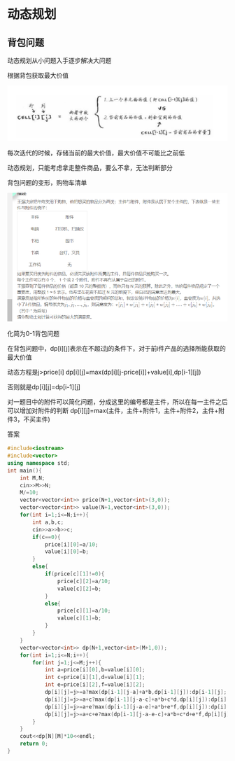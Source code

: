 # 动态规划

## 背包问题

动态规划从小问题入手逐步解决大问题

根据背包获取最大价值

![image-20220329165939249](../img/image-20220329165939249-16485443805313.png)

每次迭代的时候，存储当前的最大价值，最大价值不可能比之前低

动态规划，只能考虑拿走整件商品，要么不拿，无法判断部分



背包问题的变形，购物车清单

![image-20220329174326785](../img/image-20220329174326785-16485470080894.png)

化简为0-1背包问题

在背包问题中，dp[i\][j]表示在不超过j的条件下，对于前i件产品的选择所能获取的最大价值

动态方程是j>price[i] dp[i\][j]=max(dp[i\][j-price[i]]+value[i],dp[i-1\][j])

否则就是dp[i][j\]=dp[i-1\][j\]

对一题目中的附件可以简化问题，分成这里的编号都是主件，所以在每一主件之后可以增加对附件的判断
dp[i][j\]=max(主件，主件+附件1，主件+附件2，主件+附件3，不买主件)



答案

```c++
#include<iostream>
#include<vector>
using namespace std;
int main(){
    int M,N;
    cin>>M>>N;
    M/=10;
    vector<vector<int>> price(N+1,vector<int>(3,0));
    vector<vector<int>> value(N+1,vector<int>(3,0));
    for(int i=1;i<=N;i++){
        int a,b,c;
        cin>>a>>b>>c;
        if(c==0){
            price[i][0]=a/10;
            value[i][0]=b;
        }
        else{
            if(price[c][1]!=0){
                price[c][2]=a/10;
                value[c][2]=b;
            }
            else{
                price[c][1]=a/10;
                value[c][1]=b;
            }
        }
    }
    vector<vector<int>> dp(N+1,vector<int>(M+1,0));
    for(int i=1;i<=N;i++){
        for(int j=1;j<=M;j++){
            int a=price[i][0],b=value[i][0];
            int c=price[i][1],d=value[i][1];
            int e=price[i][2],f=value[i][2];
            dp[i][j]=j>=a?max(dp[i-1][j-a]+a*b,dp[i-1][j]):dp[i-1][j];
            dp[i][j]=j>=a+c?max(dp[i-1][j-a-c]+a*b+c*d,dp[i][j]):dp[i][j];
            dp[i][j]=j>=a+e?max(dp[i-1][j-a-e]+a*b+e*f,dp[i][j]):dp[i][j];
            dp[i][j]=j>=a+c+e?max(dp[i-1][j-a-e-c]+a*b+c*d+e*f,dp[i][j]):dp[i][j];
        }
    }
    cout<<dp[N][M]*10<<endl;
    return 0;
}
```

